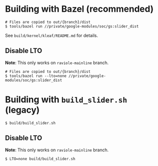 # Building with Bazel (recommended)

```shell
# Files are copied to out/{branch}/dist
$ tools/bazel run //private/google-modules/soc/gs:slider_dist
```

See `build/kernel/kleaf/README.md` for details.

## Disable LTO

**Note**: This only works on `raviole-mainline` branch.

```shell
# Files are copied to out/{branch}/dist
$ tools/bazel run --lto=none //private/google-modules/soc/gs:slider_dist
```

# Building with `build_slider.sh` (legacy)

```shell
$ build/build_slider.sh
```

## Disable LTO

**Note**: This only works on `raviole-mainline` branch.

```shell
$ LTO=none build/build_slider.sh
```
